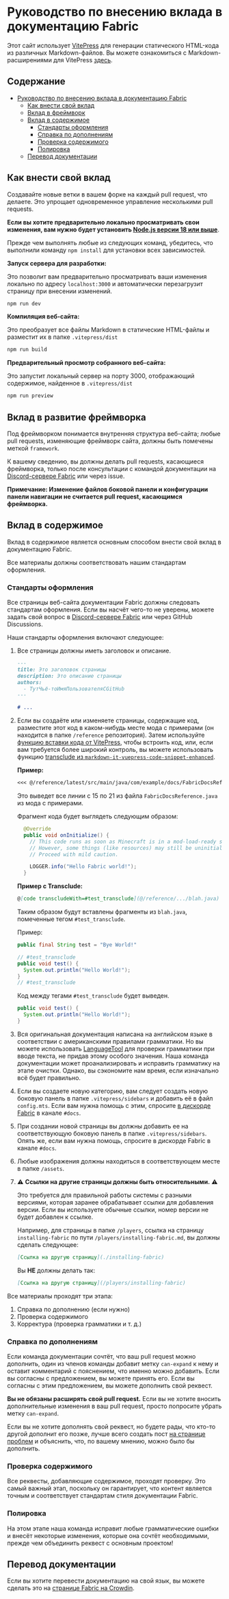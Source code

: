 # Руководство по внесению вклада в документацию Fabric

Этот сайт использует [VitePress](https://vitepress.dev/) для генерации статического HTML-кода из различных Markdown-файлов. Вы можете ознакомиться с Markdown-расширениями для VitePress [здесь](https://vitepress.dev/guide/markdown#features).

## Содержание

- [Руководство по внесению вклада в документацию Fabric](#fabric-documentation-contribution-guidelines)
  - [Как внести свой вклад](#how-to-contribute)
  - [Вклад в фреймворк](#contributing-framework)
  - [Вклад в содержимое](#contributing-content)
    - [Стандарты оформления](#style-guidelines)
    - [Справка по дополнениям](#guidance-for-expansion)
    - [Проверка содержимого](#content-verification)
    - [Полировка](#cleanup)
  - [Перевод документации](#translating-documentation)

## Как внести свой вклад

Создавайте новые ветки в вашем форке на каждый pull request, что делаете. Это упрощает одновременное управление несколькими pull requests.

**Если вы хотите предварительно локально просматривать свои изменения, вам нужно будет установить [Node.js версии 18 или выше](https://nodejs.org/en/)**.

Прежде чем выполнять любые из следующих команд, убедитесь, что выполнили команду `npm install` для установки всех зависимостей.

**Запуск сервера для разработки:**

Это позволит вам предварительно просматривать ваши изменения локально по адресу `localhost:3000` и автоматически перезагрузит страницу при внесении изменений.

```sh
npm run dev
```

**Компиляция веб-сайта:**

Это преобразует все файлы Markdown в статические HTML-файлы и разместит их в папке `.vitepress/dist`

```sh
npm run build
```

**Предварительный просмотр собранного веб-сайта:**

Это запустит локальный сервер на порту 3000, отображающий содержимое, найденное в `.vitepress/dist`

```sh
npm run preview
```

## Вклад в развитие фреймворка

Под фреймворком понимается внутренняя структура веб-сайта; любые pull requests, изменяющие фреймворк сайта, должны быть помечены меткой `framework`.

К вашему сведению, вы должны делать pull requests, касающиеся фреймворка, только после консультации с командой документации на [Discord-сервере Fabric](https://discord.gg/v6v4pMv) или через issue.

**Примечание: Изменение файлов боковой панели и конфигурации панели навигации не считается pull request, касающимся фреймворка.**

## Вклад в содержимое

Вклад в содержимое является основным способом внести свой вклад в документацию Fabric.

Все материалы должны соответствовать нашим стандартам оформления.

### Стандарты оформления

Все страницы веб-сайта документации Fabric должны следовать стандартам оформления. Если вы насчёт чего-то не уверены, можете задать свой вопрос в [Discord-сервере Fabric](https://discord.gg/v6v4pMv) или через GitHub Discussions.

Наши стандарты оформления включают следующее:

1. Все страницы должны иметь заголовок и описание.

   ```md
   ---
   title: Это заголовок страницы
   description: Это описание страницы
   authors:
     - ТутЧьё-тоИмяПользователяСGitHub
   ---

   # ...
   ```

2. Если вы создаёте или изменяете страницы, содержащие код, разместите этот код в каком-нибудь месте мода с примерами (он находится в папке `/reference` репозитория). Затем используйте [функцию вставки кода от VitePress](https://vitepress.dev/guide/markdown#import-code-snippets), чтобы встроить код, или, если вам требуется более широкий контроль, вы можете использовать функцию [transclude из `markdown-it-vuepress-code-snippet-enhanced`](https://github.com/fabioaanthony/markdown-it-vuepress-code-snippet-enhanced).

   **Пример:**

   ```md
   <<< @/reference/latest/src/main/java/com/example/docs/FabricDocsReference.java{15-21 java}
   ```

   Это выведет все линии с 15 по 21 из файла `FabricDocsReference.java` из мода с примерами.

   Фрагмент кода будет выглядеть следующим образом:

   ```java
     @Override
     public void onInitialize() {
       // This code runs as soon as Minecraft is in a mod-load-ready state.
       // However, some things (like resources) may still be uninitialized.
       // Proceed with mild caution.

       LOGGER.info("Hello Fabric world!");
     }
   ```

   **Пример с Transclude:**

   ```md
   @[code transcludeWith=#test_transclude](@/reference/.../blah.java)
   ```

   Таким образом будут вставлены фрагменты из `blah.java`, помеченные тегом `#test_transclude`.

   Пример:

   ```java
   public final String test = "Bye World!"

   // #test_transclude
   public void test() {
     System.out.println("Hello World!");
   }
   // #test_transclude
   ```

   Код между тегами `#test_transclude` будет выведен.

   ```java
   public void test() {
     System.out.println("Hello World!");
   }
   ```

3. Вся оригинальная документация написана на английском языке в соответствии с американскими правилами грамматики. Но вы можете использовать [LanguageTool](https://languagetool.org/) для проверки грамматики при вводе текста, не придав этому особого значения. Наша команда документации может проанализировать и исправить грамматику на этапе очистки. Однако, вы сэкономите нам время, если изначально всё будет правильно.

4. Если вы создаете новую категорию, вам следует создать новую боковую панель в папке `.vitepress/sidebars` и добавить её в файл `config.mts`. Если вам нужна помощь с этим, спросите [в дискорде Fabric](https://discord.gg/v6v4pMv) в канале `#docs`.

5. При создании новой страницы вы должны добавить ее на соответствующую боковую панель в папке `.vitepress/sidebars`. Опять же, если вам нужна помощь, спросите в дискорде Fabric в канале `#docs`.

6. Любые изображения должны находиться в соответствующем месте в папке `/assets`.

7. ⚠️ **Ссылки на другие страницы должны быть относительными.** ⚠️

   Это требуется для правильной работы системы с разными версиями, которая заранее обрабатывает ссылки для добавления версии. Если вы используете обычные ссылки, номер версии не будет добавлен к ссылке.

   Например, для страницы в папке `/players`, ссылка на страницу `installing-fabric` по пути `/players/installing-fabric.md`, вы должны сделать следующее:

   ```md
   [Ссылка на другую страницу](./installing-fabric)
   ```

   Вы **НЕ** должны делать так:

   ```md
   [Ссылка на другую страницу](/players/installing-fabric)
   ```

Все материалы проходят три этапа:

1. Справка по дополнению (если нужно)
2. Проверка содержимого
3. Корректура (проверка грамматики и т. д.)

### Справка по дополнениям

Если команда документации сочтёт, что ваш pull request можно дополнить, один из членов команды добавит метку `can-expand` к нему и оставит комментарий с пояснением, что именно можно добавить. Если вы согласны с предложением, вы можете принять его. Если вы согласны с этим предложением, вы можете дополнить свой реквест.

**Вы не обязаны расширять свой pull request.** Если вы не хотите вносить дополнительные изменения в ваш pull request, просто попросите убрать метку `can-expand`.

Если вы не хотите дополнять свой реквест, но будете рады, что кто-то другой дополнит его позже, лучше всего создать пост [на странице проблем](https://github.com/FabricMC/fabric-docs/issues) и объяснить, что, по вашему мнению, можно было бы дополнить.

### Проверка содержимого

Все реквесты, добавляющие содержимое, проходят проверку. Это самый важный этап, поскольку он гарантирует, что контент является точным и соответствует стандартам стиля документации Fabric.

### Полировка

На этом этапе наша команда исправит любые грамматические ошибки и внесёт некоторые изменения, которые она сочтёт необходимыми, прежде чем объединить реквест с основным проектом!

## Перевод документации

Если вы хотите перевести документацию на свой язык, вы можете сделать это на [странице Fabric на Crowdin](https://crowdin.com/project/fabricmc).
